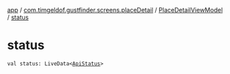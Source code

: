 [app](../../index.md) / [com.timgeldof.gustfinder.screens.placeDetail](../index.md) / [PlaceDetailViewModel](index.md) / [status](./status.md)

# status

`val status: LiveData<`[`ApiStatus`](../../com.timgeldof.gustfinder.screens.add-place/-api-status/index.md)`>`